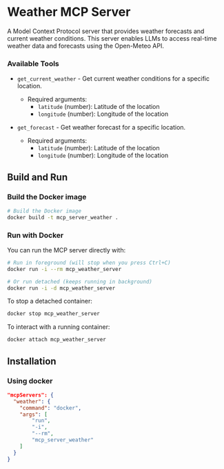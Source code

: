 # Weather MCP Server

A Model Context Protocol server that provides weather forecasts and current weather conditions. This server enables LLMs to access real-time weather data and forecasts using the Open-Meteo API.

### Available Tools

- `get_current_weather` - Get current weather conditions for a specific location.
  - Required arguments:
    - `latitude` (number): Latitude of the location
    - `longitude` (number): Longitude of the location

- `get_forecast` - Get weather forecast for a specific location.
  - Required arguments:
    - `latitude` (number): Latitude of the location
    - `longitude` (number): Longitude of the location


## Build and Run

### Build the Docker image

```bash
# Build the Docker image
docker build -t mcp_server_weather .
```

### Run with Docker

You can run the MCP server directly with:

```bash
# Run in foreground (will stop when you press Ctrl+C)
docker run -i --rm mcp_weather_server

# Or run detached (keeps running in background)
docker run -i -d mcp_weather_server
```

To stop a detached container:

```bash
docker stop mcp_weather_server
```

To interact with a running container:

```bash
docker attach mcp_weather_server
```

## Installation

### Using docker

```json
"mcpServers": {
  "weather": {
    "command": "docker",
    "args": [
        "run",
        "-i",
        "--rm",
        "mcp_server_weather"
    ]
  }
}
```
</details>
